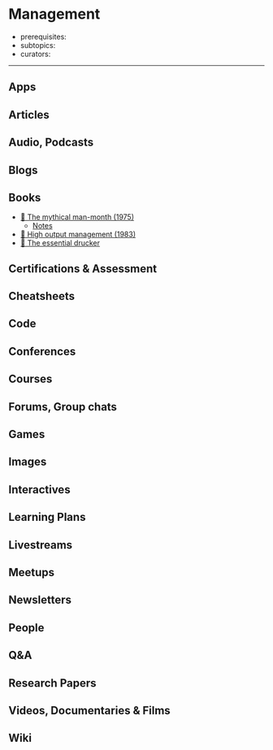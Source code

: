 # Management

- prerequisites:
- subtopics:
- curators:

------

## Apps

## Articles

## Audio, Podcasts

## Blogs

## Books

- [📕 The mythical man-month (1975)](http://www.goodreads.com/book/show/13629.The_Mythical_Man_Month)
  - [Notes](https://github.com/andrewwoz/the-mythical-man-month-notes)
- [📕 High output management (1983)](http://www.goodreads.com/book/show/324750.High_Output_Management)
- [📕 The essential drucker](https://www.goodreads.com/book/show/48016.The_Essential_Drucker)


## Certifications & Assessment

## Cheatsheets

## Code

## Conferences

## Courses

## Forums, Group chats

## Games

## Images

## Interactives

## Learning Plans

## Livestreams

## Meetups

## Newsletters

## People

## Q&A

## Research Papers

## Videos, Documentaries & Films

## Wiki
